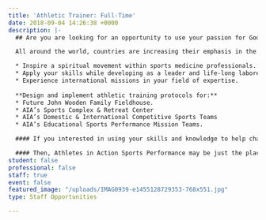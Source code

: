 ```yaml
---
title: 'Athletic Trainer: Full-Time'
date: 2018-09-04 14:26:38 +0000
description: |-
  ## Are you are looking for an opportunity to use your passion for God, love of sports, and your gifts and abilities as an _Athletic Trainer_ to serve the Lord in a cutting edge ministry?

  All around the world, countries are increasing their emphasis in the disciplines of Sports Medicine. Yet AIA Sports Performance brings a different perspective on how we approach the practice and profession.

  * Inspire a spiritual movement within sports medicine professionals.
  * Apply your skills while developing as a leader and life-long laborer for Christ.
  * Experience international missions in your field of expertise.
  
  **Design and implement athletic training protocols for:**
  * Future John Wooden Family Fieldhouse.
  * AIA’s Sports Complex & Retreat Center
  * AIA’s Domestic & International Competitive Sports Teams
  * AIA’s Educational Sports Performance Mission Teams.

  #### If you interested in using your skills and knowledge to help change the world by sharing the love of Jesus Christ through Athletic Training...

  #### Then, Athletes in Action Sports Performance may be just the place for you! 
student: false
professional: false
staff: true
event: false
featured_image: "/uploads/IMAG0939-e1455128729353-768x551.jpg"
type: Staff Opportunities

---
```

